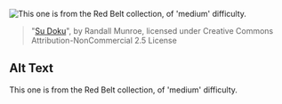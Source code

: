 ![This one is from the Red Belt collection, of 'medium' difficulty.](https://imgs.xkcd.com/comics/su_doku.jpg)
> "[Su Doku](https://xkcd.com/74/)", by Randall Munroe, licensed under Creative Commons Attribution-NonCommercial 2.5 License

## Alt Text
This one is from the Red Belt collection, of 'medium' difficulty.
